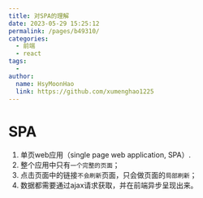 ```yaml
---
title: 对SPA的理解
date: 2023-05-29 15:25:12
permalink: /pages/b49310/
categories:
  - 前端
  - react
tags:
  - 
author: 
  name: HsyMoonHao
  link: https://github.com/xumenghao1225
---
```


# SPA

1. 单页web应用（single page web application, SPA）.
2. 整个应用中只有`一个完整的页面`；
3. 点击页面中的链接`不会刷新`页面，只会做页面的`局部刷新`；
4. 数据都需要通过ajax请求获取，并在前端异步呈现出来。

